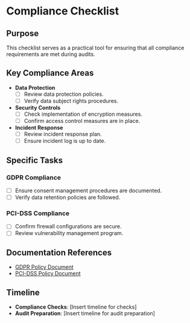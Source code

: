 # Compliance Checklist

## Purpose
This checklist serves as a practical tool for ensuring that all compliance requirements are met during audits.

## Key Compliance Areas
- **Data Protection**
  - [ ] Review data protection policies.
  - [ ] Verify data subject rights procedures.

- **Security Controls**
  - [ ] Check implementation of encryption measures.
  - [ ] Confirm access control measures are in place.

- **Incident Response**
  - [ ] Review incident response plan.
  - [ ] Ensure incident log is up to date.

## Specific Tasks
### GDPR Compliance
- [ ] Ensure consent management procedures are documented.
- [ ] Verify data retention policies are followed.

### PCI-DSS Compliance
- [ ] Confirm firewall configurations are secure.
- [ ] Review vulnerability management program.

## Documentation References
- [GDPR Policy Document](link-to-gdpr-policy)
- [PCI-DSS Policy Document](link-to-pci-policy)

## Timeline
- **Compliance Checks**: [Insert timeline for checks]
- **Audit Preparation**: [Insert timeline for audit preparation]
